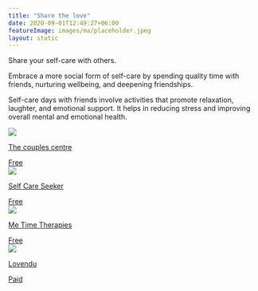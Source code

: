 ```yaml
---
title: "Share the love"
date: 2020-09-01T12:49:27+06:00
featureImage: images/ma/placeholder.jpeg
layout: static
---
```


Share your self-care with others.

Embrace a more social form of self-care by spending quality time with friends, nurturing wellbeing, and deepening friendships.

Self-care days with friends involve activities that promote relaxation, laughter, and emotional support. It helps in reducing stress and improving overall mental and emotional health.

<a class="ma-link" href="https://www.thecouplescenter.org/why-self-care-is-so-important-for-longevity-and-wellness/"><div class="ma-card"><div class="ma-icon"><img src ="/images/icon-check.png"/></div><div class="ma-name"><p>The couples centre</p></div><div class="ma-paid-text"><span>Free</span></div></div></a><a class="ma-link" href="https://selfcareseeker.com/self-care-ideas-with-friends/"><div class="ma-card"><div class="ma-icon"><img src ="/images/icon-check.png"/></div><div class="ma-name"><p>Self Care Seeker</p></div><div class="ma-paid-text"><span>Free</span></div></div></a><a class="ma-link" href="https://www.me-time-therapy.co.uk/me-time-activities-to-try/"><div class="ma-card"><div class="ma-icon"><img src ="/images/icon-check.png"/></div><div class="ma-name"><p>Me Time Therapies</p></div><div class="ma-paid-text"><span>Free</span></div></div></a><a class="ma-link" href="https://www.awin1.com/cread.php?awinmid=25994&awinaffid=1198638&ued=https%3A%2F%2Flovendu.co.uk%2F"><div class="ma-card"><div class="ma-icon"><img src ="/images/icon-pound.png"/></div><div class="ma-name"><p>Lovendu</p></div><div class="ma-paid-text"><span>Paid</span></div></div></a>  

<br/><br/>






